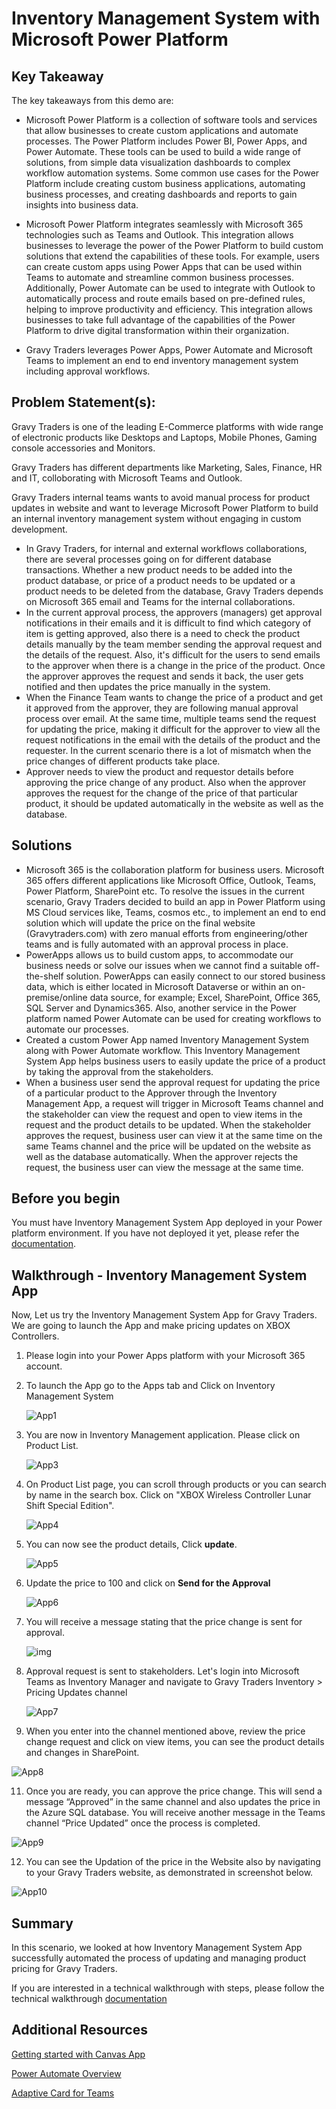 # Inventory Management System with Microsoft Power Platform

## Key Takeaway

The key takeaways from this demo are:

* Microsoft Power Platform is a collection of software tools and services that allow businesses to create custom applications and automate processes. The Power Platform includes Power BI, Power Apps, and Power Automate. These tools can be used to build a wide range of solutions, from simple data visualization dashboards to complex workflow automation systems. Some common use cases for the Power Platform include creating custom business applications, automating business processes, and creating dashboards and reports to gain insights into business data.

* Microsoft Power Platform integrates seamlessly with Microsoft 365 technologies such as Teams and Outlook. This integration allows businesses to leverage the power of the Power Platform to build custom solutions that extend the capabilities of these tools. For example, users can create custom apps using Power Apps that can be used within Teams to automate and streamline common business processes. Additionally, Power Automate can be used to integrate with Outlook to automatically process and route emails based on pre-defined rules, helping to improve productivity and efficiency. This integration allows businesses to take full advantage of the capabilities of the Power Platform to drive digital transformation within their organization.

* Gravy Traders leverages Power Apps, Power Automate and Microsoft Teams to implement an end to end inventory management system including approval workflows. 

## Problem Statement(s):
Gravy Traders is one of the leading E-Commerce platforms with wide range of electronic products like Desktops and Laptops, Mobile Phones, Gaming console accessories and Monitors. 

Gravy Traders has different departments like Marketing, Sales, Finance, HR and IT, colloborating with Microsoft Teams and Outlook. 

Gravy Traders internal teams wants to avoid manual process for product updates in website and want to leverage Microsoft Power Platform to build an internal inventory management system without engaging in custom development. 


* In Gravy Traders, for internal and external workflows collaborations, there are several processes going on for different database transactions. Whether a new product needs to be added into the product database, or price of a product needs to be updated or a product needs to be deleted from the database, Gravy Traders depends on Microsoft 365 email and Teams for the internal collaborations.
* In the current approval process, the approvers (managers) get approval notifications in their emails and it is difficult to find which category of item is getting approved, also there is a need to check the product details manually by the team member sending the approval request and the details of the request. Also, it's difficult for the users to send emails to the approver when there is a change in the price of the product. Once the approver approves the request and sends it back, the user gets notified and then updates the price manually in the system.
* When the Finance Team wants to change the price of a product and get it approved from the approver, they are following manual approval process over email. At the same time, multiple teams send the request for updating the price, making it difficult for the approver to view all the request notifications in the email with the details of the product and the requester. In the current scenario there is a lot of mismatch when the price changes of different products take place.
* Approver needs to view the product and requestor details before approving the price change of any product. Also when the approver approves the request for the change of the price of that particular product, it should be updated automatically in the website as well as the database.

## Solutions

* Microsoft 365 is the collaboration platform for business users. Microsoft 365 offers different applications like Microsoft Office, Outlook, Teams, Power Platform, SharePoint etc. To resolve the issues in the current scenario, Gravy Traders decided to build an app in Power Platform using MS Cloud services like, Teams, cosmos etc., to implement an end to end solution which will update the price on the final website (Gravytraders.com) with zero manual efforts from engineering/other teams and is fully automated with an approval process in place. 
* PowerApps allows us to build custom apps, to accommodate our business needs or solve our issues when we cannot find a suitable off-the-shelf solution. PowerApps can easily connect to our stored business data, which is either located in Microsoft Dataverse or within an on-premise/online data source, for example; Excel, SharePoint, Office 365, SQL Server and Dynamics365. Also, another service in the Power platform named Power Automate can be used for creating workflows to automate our processes.
* Created a custom Power App named Inventory Management System along with Power Automate workflow. This Inventory Management System App helps business users to easily update the price of a product by taking the approval from the stakeholders.
* When a business user send the approval request for updating the price of a particular product to the Approver through the Inventory Management App, a request will trigger in Microsoft Teams channel and the stakeholder can view the request and open to view items in the request and the product details to be updated. When the stakeholder approves the request, business user can view it at the same time on the same Teams channel and the price will be updated on the website as well as the database automatically. When the approver rejects the request, the business user can view the message at the same time.


## Before you begin

You must have Inventory Management System App deployed in your Power platform environment. If you have not deployed it yet, please refer the [documentation](../docs/Inventory-power-app-deployment-guide.md).
 
## Walkthrough - Inventory Management System App

   Now, Let us try the Inventory Management System App for Gravy Traders. We are going to launch the App and make pricing updates on XBOX Controllers.

1. Please login into your Power Apps platform with your Microsoft 365 account.

2. To launch the App go to the Apps tab and Click on Inventory Management System

   ![App1](images/UApp1.png)
       
      
3. You are now in Inventory Management application. Please click on Product List. 
	
   ![App3](images/App3.png)

4. On Product List page, you can scroll through products or you can search by name in the search box. Click on "XBOX Wireless Controller Lunar Shift Special Edition".	

   ![App4](images/UApp4.png)
	
5. You can now see the product details, Click **update**. 

   ![App5](images/App5.png)
	
6. Update the price to 100 and click on **Send for the Approval**

   ![App6](images/App6.png)
	
7. You will receive a message stating that the price change is sent for approval.

   ![img](images/UApp3.png)

8. Approval request is sent to stakeholders. Let's login into Microsoft Teams as Inventory Manager and navigate to Gravy Traders Inventory > Pricing Updates channel

   ![App7](images/App7.png)
	
10. When you enter into the channel mentioned above, review the price change request and click on view items, you can see the product details and changes in SharePoint. 

   ![App8](images/App8.png)
	
11. Once you are ready, you can approve the price change. This will send a message “Approved” in the same channel and also updates the price in the Azure SQL database. You  will receive another message in the Teams channel “Price Updated” once the process is completed.

   ![App9](images/App9.png)
	
12. You can see the Updation of the price in the Website also by navigating to your Gravy Traders website, as demonstrated in screenshot below.

   ![App10](images/App10.png)
	
## Summary

In this scenario, we looked at how Inventory Management System App successfully automated the process of updating and managing product pricing for Gravy Traders. 

If you are interested in a technical walkthrough with steps, please follow the technical walkthrough [documentation](./technical-walkthrough.md)


## Additional Resources

[Getting started with Canvas App](https://learn.microsoft.com/en-us/power-apps/maker/canvas-apps/getting-started)

[Power Automate Overview](https://learn.microsoft.com/en-us/training/modules/introduction-power-automate/)

[Adaptive Card for Teams](https://learn.microsoft.com/en-us/power-automate/overview-adaptive-cards)


	

